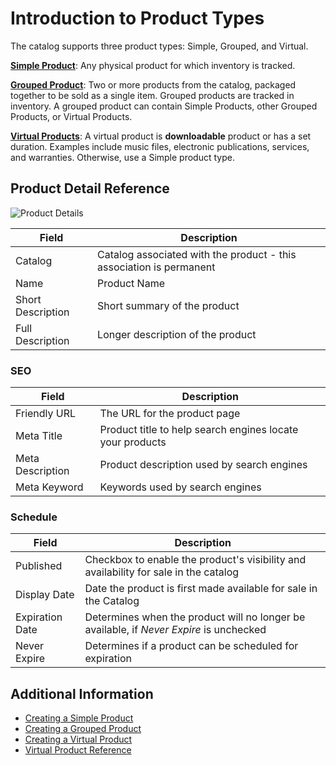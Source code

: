 # Introduction to Product Types

The catalog supports three product types: Simple, Grouped, and Virtual.

**[Simple Product](../catalog/creating-a-simple-product.md)**: Any physical product for which inventory is tracked.

**[Grouped Product](../catalog/creating-a-grouped-product.md)**: Two or more products from the catalog, packaged together to be sold as a single item. Grouped products are tracked in inventory. A grouped product can contain Simple Products, other Grouped Products, or Virtual Products.

**[Virtual Products](../catalog/creating-a-virtual-product.md)**: A virtual product is **downloadable** product or has a set duration. Examples include music files, electronic publications, services, and warranties. Otherwise, use a Simple product type.

## Product Detail Reference

![Product Details](./introduction-to-product-types/images/01.png)

| Field | Description |
| --- | --- |
| Catalog | Catalog associated with the product - this association is permanent |
| Name | Product Name |
| Short Description | Short summary of the product |
| Full Description | Longer description of the product |

### SEO

| Field | Description |
| --- | --- |
| Friendly URL | The URL for the product page |
| Meta Title |  Product title to help search engines locate your products |
| Meta Description | Product description used by search engines |
| Meta Keyword | Keywords used by search engines |

### Schedule

| Field | Description |
| --- | --- |
| Published | Checkbox to enable the product's visibility and availability for sale in the catalog |
| Display Date | Date the product is first made available for sale in the Catalog |
| Expiration Date | Determines when the product will no longer be available, if _Never Expire_ is unchecked |
| Never Expire | Determines if a product can be scheduled for expiration |

## Additional Information

* [Creating a Simple Product](../catalog/creating-a-simple-product.md)
* [Creating a Grouped Product](../catalog/creating-a-grouped-product.md)
* [Creating a Virtual Product](../catalog/creating-a-virtual-product.md)
* [Virtual Product Reference](../catalog/virtual-product-reference.md)
